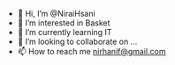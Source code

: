 - 👋 Hi, I’m @NiraiHsani
- 👀 I’m interested in Basket
- 🌱 I’m currently learning IT
- 💞️ I’m looking to collaborate on ...
- 📫 How to reach me nirhanif@gmail.com

<!---
NiraiHsani/NiraiHsani is a ✨ special ✨ repository because its `README.md` (this file) appears on your GitHub profile.
You can click the Preview link to take a look at your changes.
--->
